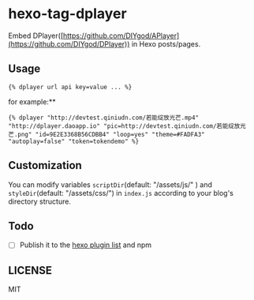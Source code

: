 # hexo-tag-dplayer

Embed DPlayer([https://github.com/DIYgod/APlayer](https://github.com/DIYgod/DPlayer)) in Hexo posts/pages.

## Usage

	{% dplayer url api key=value ... %}

for example:**

	{% dplayer "http://devtest.qiniudn.com/若能绽放光芒.mp4" "http://dplayer.daoapp.io" "pic=http://devtest.qiniudn.com/若能绽放光芒.png" "id=9E2E3368B56CDBB4" "loop=yes" "theme=#FADFA3" "autoplay=false" "token=tokendemo" %}

## Customization

You can modify variables `scriptDir`(default: "/assets/js/" ) and `styleDir`(default: "/assets/css/") in `index.js` according to your blog's directory structure.

## Todo

- [ ] Publish it to the [hexo plugin list](https://hexo.io/plugins) and npm

## LICENSE

MIT
